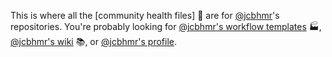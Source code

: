 This is where all the [community health files] 🤝 are for [@jcbhmr]'s
repositories. You're probably looking for [@jcbhmr's workflow templates] 🏭,
[@jcbhmr's wiki] 📚, or [@jcbhmr's profile].

<!-- prettier-ignore-start -->
[@jcbhmr]: https://github.com/jcbhmr
[@jcbhmr's wiki]: https://github.com/jcbhmr/.github/wiki
[@jcbhmr's profile]: https://github.com/jcbhmr
[@jcbhmr's workflow templates]: https://github.com/jcbhmr/.github/tree/main/workflow-templates
<!-- prettier-ignore-end -->
